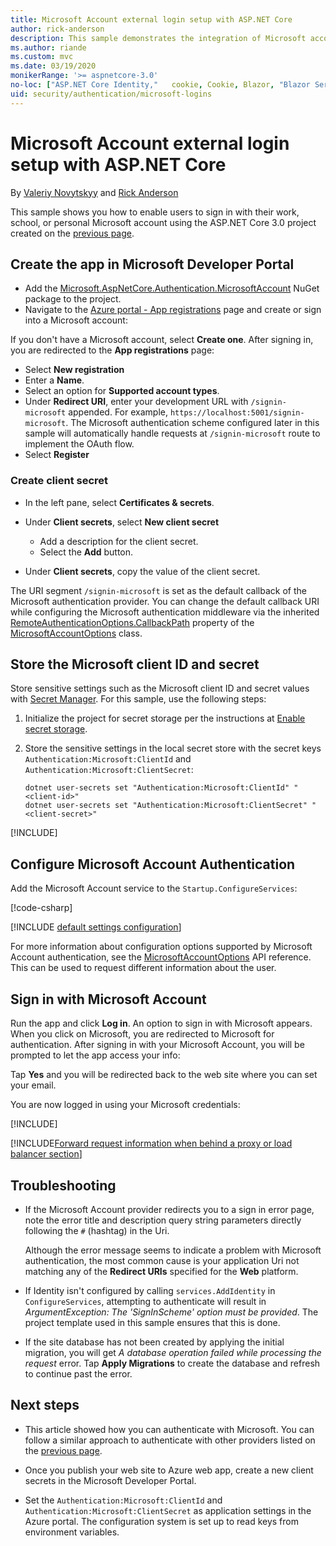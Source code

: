 ```yaml
---
title: Microsoft Account external login setup with ASP.NET Core
author: rick-anderson
description: This sample demonstrates the integration of Microsoft account user authentication into an existing ASP.NET Core app.
ms.author: riande
ms.custom: mvc
ms.date: 03/19/2020
monikerRange: '>= aspnetcore-3.0'
no-loc: ["ASP.NET Core Identity,"   cookie, Cookie, Blazor, "Blazor Server", "Blazor WebAssembly", "Identity", "Let's Encrypt", Razor, SignalR]
uid: security/authentication/microsoft-logins
---
```

# Microsoft Account external login setup with ASP.NET Core

By [Valeriy Novytskyy](https://github.com/01binary) and [Rick Anderson](https://twitter.com/RickAndMSFT)

This sample shows you how to enable users to sign in with their work, school, or personal Microsoft account using the ASP.NET Core 3.0 project created on the [previous page](xref:security/authentication/social/index).

## Create the app in Microsoft Developer Portal

* Add the [Microsoft.AspNetCore.Authentication.MicrosoftAccount](https://www.nuget.org/packages/Microsoft.AspNetCore.Authentication.MicrosoftAccount/) NuGet package to the project.
* Navigate to the [Azure portal - App registrations](https://go.microsoft.com/fwlink/?linkid=2083908) page and create or sign into a Microsoft account:

If you don't have a Microsoft account, select **Create one**. After signing in, you are redirected to the **App registrations** page:

* Select **New registration**
* Enter a **Name**.
* Select an option for **Supported account types**.  <!-- Accounts for any org work with MS domain accounts. Most folks probably want the last option, personal MS accounts. It took 24 hours after setting this up for the keys to work -->
* Under **Redirect URI**, enter your development URL with `/signin-microsoft` appended. For example, `https://localhost:5001/signin-microsoft`. The Microsoft authentication scheme configured later in this sample will automatically handle requests at `/signin-microsoft` route to implement the OAuth flow.
* Select **Register**

### Create client secret

* In the left pane, select **Certificates & secrets**.
* Under **Client secrets**, select **New client secret**

  * Add a description for the client secret.
  * Select the **Add** button.

* Under **Client secrets**, copy the value of the client secret.

The URI segment `/signin-microsoft` is set as the default callback of the Microsoft authentication provider. You can change the default callback URI while configuring the Microsoft authentication middleware via the inherited [RemoteAuthenticationOptions.CallbackPath](/dotnet/api/microsoft.aspnetcore.authentication.remoteauthenticationoptions.callbackpath) property of the [MicrosoftAccountOptions](/dotnet/api/microsoft.aspnetcore.authentication.microsoftaccount.microsoftaccountoptions) class.

## Store the Microsoft client ID and secret

Store sensitive settings such as the Microsoft client ID and secret values with [Secret Manager](xref:security/app-secrets). For this sample, use the following steps:

1. Initialize the project for secret storage per the instructions at [Enable secret storage](xref:security/app-secrets#enable-secret-storage).
1. Store the sensitive settings in the local secret store with the secret keys `Authentication:Microsoft:ClientId` and `Authentication:Microsoft:ClientSecret`:

    ```dotnetcli
    dotnet user-secrets set "Authentication:Microsoft:ClientId" "<client-id>"
    dotnet user-secrets set "Authentication:Microsoft:ClientSecret" "<client-secret>"
    ```

[!INCLUDE[](~/includes/environmentVarableColon.md)]

## Configure Microsoft Account Authentication

Add the Microsoft Account service to the `Startup.ConfigureServices`:

[!code-csharp[](~/security/authentication/social/social-code/3.x/StartupMS3x.cs?name=snippet&highlight=10-14)]

[!INCLUDE [default settings configuration](includes/default-settings.md)]

For more information about configuration options supported by Microsoft Account authentication, see the [MicrosoftAccountOptions](/dotnet/api/microsoft.aspnetcore.builder.microsoftaccountoptions) API reference. This can be used to request different information about the user.

## Sign in with Microsoft Account

Run the app and click **Log in**. An option to sign in with Microsoft appears. When you click on Microsoft, you are redirected to Microsoft for authentication. After signing in with your Microsoft Account, you will be prompted to let the app access your info:

Tap **Yes** and you will be redirected back to the web site where you can set your email.

You are now logged in using your Microsoft credentials:

[!INCLUDE[](includes/chain-auth-providers.md)]

[!INCLUDE[Forward request information when behind a proxy or load balancer section](includes/forwarded-headers-middleware.md)]

## Troubleshooting

* If the Microsoft Account provider redirects you to a sign in error page, note the error title and description query string parameters directly following the `#` (hashtag) in the Uri.

  Although the error message seems to indicate a problem with Microsoft authentication, the most common cause is your application Uri not matching any of the **Redirect URIs** specified for the **Web** platform.
* If Identity isn't configured by calling `services.AddIdentity` in `ConfigureServices`, attempting to authenticate will result in *ArgumentException: The 'SignInScheme' option must be provided*. The project template used in this sample ensures that this is done.
* If the site database has not been created by applying the initial migration, you will get *A database operation failed while processing the request* error. Tap **Apply Migrations** to create the database and refresh to continue past the error.

## Next steps

* This article showed how you can authenticate with Microsoft. You can follow a similar approach to authenticate with other providers listed on the [previous page](xref:security/authentication/social/index).

* Once you publish your web site to Azure web app, create a new client secrets in the Microsoft Developer Portal.

* Set the `Authentication:Microsoft:ClientId` and `Authentication:Microsoft:ClientSecret` as application settings in the Azure portal. The configuration system is set up to read keys from environment variables.
